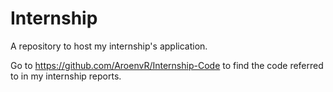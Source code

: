 # Internship
A repository to host my internship's application.

Go to https://github.com/AroenvR/Internship-Code to find the code referred to in my internship reports.
